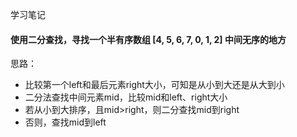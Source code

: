 学习笔记

#### 使用二分查找，寻找一个半有序数组 [4, 5, 6, 7, 0, 1, 2] 中间无序的地方

思路：

+ 比较第一个left和最后元素right大小，可知是从小到大还是从大到小
+ 二分法查找中间元素mid，比较mid和left、right大小
+ 若从小到大排序，且mid>right，则二分查找mid到right
+ 否则，查找mid到left